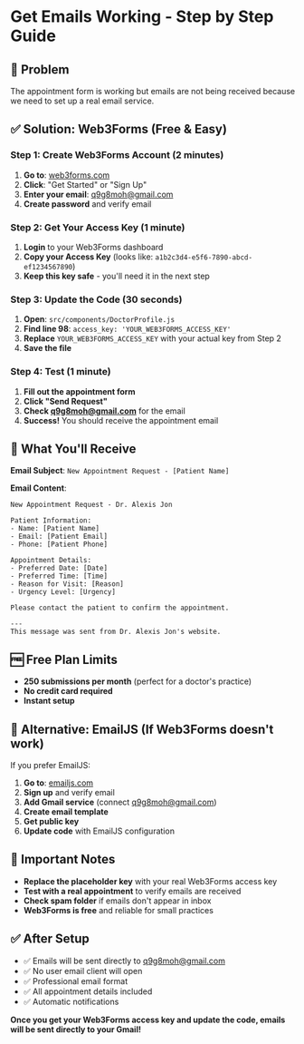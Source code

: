 # Get Emails Working - Step by Step Guide

## 🎯 Problem
The appointment form is working but emails are not being received because we need to set up a real email service.

## ✅ Solution: Web3Forms (Free & Easy)

### Step 1: Create Web3Forms Account (2 minutes)
1. **Go to**: [web3forms.com](https://web3forms.com)
2. **Click**: "Get Started" or "Sign Up"
3. **Enter your email**: q9g8moh@gmail.com
4. **Create password** and verify email

### Step 2: Get Your Access Key (1 minute)
1. **Login** to your Web3Forms dashboard
2. **Copy your Access Key** (looks like: `a1b2c3d4-e5f6-7890-abcd-ef1234567890`)
3. **Keep this key safe** - you'll need it in the next step

### Step 3: Update the Code (30 seconds)
1. **Open**: `src/components/DoctorProfile.js`
2. **Find line 98**: `access_key: 'YOUR_WEB3FORMS_ACCESS_KEY'`
3. **Replace** `YOUR_WEB3FORMS_ACCESS_KEY` with your actual key from Step 2
4. **Save the file**

### Step 4: Test (1 minute)
1. **Fill out the appointment form**
2. **Click "Send Request"**
3. **Check q9g8moh@gmail.com** for the email
4. **Success!** You should receive the appointment email

## 📧 What You'll Receive

**Email Subject**: `New Appointment Request - [Patient Name]`

**Email Content**:
```
New Appointment Request - Dr. Alexis Jon

Patient Information:
- Name: [Patient Name]
- Email: [Patient Email]
- Phone: [Patient Phone]

Appointment Details:
- Preferred Date: [Date]
- Preferred Time: [Time]
- Reason for Visit: [Reason]
- Urgency Level: [Urgency]

Please contact the patient to confirm the appointment.

---
This message was sent from Dr. Alexis Jon's website.
```

## 🆓 Free Plan Limits
- **250 submissions per month** (perfect for a doctor's practice)
- **No credit card required**
- **Instant setup**

## 🔧 Alternative: EmailJS (If Web3Forms doesn't work)

If you prefer EmailJS:
1. **Go to**: [emailjs.com](https://emailjs.com)
2. **Sign up** and verify email
3. **Add Gmail service** (connect q9g8moh@gmail.com)
4. **Create email template**
5. **Get public key**
6. **Update code** with EmailJS configuration

## 🚨 Important Notes
- **Replace the placeholder key** with your real Web3Forms access key
- **Test with a real appointment** to verify emails are received
- **Check spam folder** if emails don't appear in inbox
- **Web3Forms is free** and reliable for small practices

## ✅ After Setup
- ✅ Emails will be sent directly to q9g8moh@gmail.com
- ✅ No user email client will open
- ✅ Professional email format
- ✅ All appointment details included
- ✅ Automatic notifications

**Once you get your Web3Forms access key and update the code, emails will be sent directly to your Gmail!**
